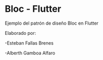 

#  Bloc - Flutter

Ejemplo del patrón de diseño Bloc en Flutter

 Elaborado por:

 -Esteban Fallas Brenes
 
 -Alberth Gamboa Alfaro

